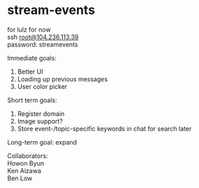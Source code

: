 # stream-events
for lulz for now <br>
ssh root@104.236.113.39 <br>
password: streamevents <br>

Immediate goals: <br>
1. Better UI<br>
2. Loading up previous messages<br>
3. User color picker

Short term goals: <br>
1. Register domain <br>
2. Image support? <br>
3. Store event-/topic-specific keywords in chat for search later

Long-term goal: expand

Collaborators: <br>
Howon Byun <br>
Ken Aizawa <br>
Ben Low <br>
